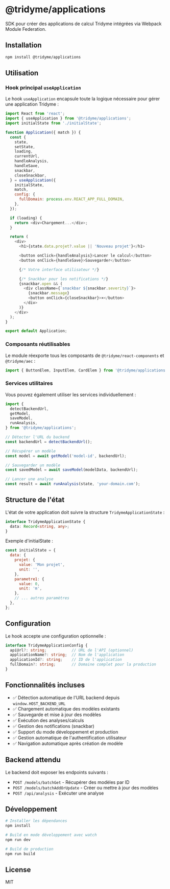 # @tridyme/applications

SDK pour créer des applications de calcul Tridyme intégrées via Webpack Module Federation.

## Installation

```bash
npm install @tridyme/applications
```

## Utilisation

### Hook principal `useApplication`

Le hook `useApplication` encapsule toute la logique nécessaire pour gérer une application Tridyme :

```javascript
import React from 'react';
import { useApplication } from '@tridyme/applications';
import initialState from './initialState';

function Application({ match }) {
  const {
    state,
    setState,
    loading,
    currentUrl,
    handleAnalysis,
    handleSave,
    snackbar,
    closeSnackbar,
  } = useApplication({
    initialState,
    match,
    config: {
      fullDomain: process.env.REACT_APP_FULL_DOMAIN,
    },
  });

  if (loading) {
    return <div>Chargement...</div>;
  }

  return (
    <div>
      <h1>{state.data.projet?.value || 'Nouveau projet'}</h1>

      <button onClick={handleAnalysis}>Lancer le calcul</button>
      <button onClick={handleSave}>Sauvegarder</button>

      {/* Votre interface utilisateur */}

      {/* Snackbar pour les notifications */}
      {snackbar.open && (
        <div className={`snackbar ${snackbar.severity}`}>
          {snackbar.message}
          <button onClick={closeSnackbar}>×</button>
        </div>
      )}
    </div>
  );
}

export default Application;
```

### Composants réutilisables

Le module réexporte tous les composants de `@tridyme/react-components` et `@tridyme/aec` :

```javascript
import { ButtonElem, InputElem, CardElem } from '@tridyme/applications';
```

### Services utilitaires

Vous pouvez également utiliser les services individuellement :

```javascript
import {
  detectBackendUrl,
  getModel,
  saveModel,
  runAnalysis,
} from '@tridyme/applications';

// Détecter l'URL du backend
const backendUrl = detectBackendUrl();

// Récupérer un modèle
const model = await getModel('model-id', backendUrl);

// Sauvegarder un modèle
const savedModel = await saveModel(modelData, backendUrl);

// Lancer une analyse
const result = await runAnalysis(state, 'your-domain.com');
```

## Structure de l'état

L'état de votre application doit suivre la structure `TridymeApplicationState` :

```typescript
interface TridymeApplicationState {
  data: Record<string, any>;
}
```

Exemple d'initialState :

```javascript
const initialState = {
  data: {
    projet: {
      value: 'Mon projet',
      unit: '',
    },
    parametre1: {
      value: 0,
      unit: 'm',
    },
    // ... autres paramètres
  },
};
```

## Configuration

Le hook accepte une configuration optionnelle :

```typescript
interface TridymeApplicationConfig {
  apiUrl?: string;           // URL de l'API (optionnel)
  applicationName?: string;  // Nom de l'application
  applicationId?: string;    // ID de l'application
  fullDomain?: string;       // Domaine complet pour la production
}
```

## Fonctionnalités incluses

- ✅ Détection automatique de l'URL backend depuis `window.HOST_BACKEND_URL`
- ✅ Chargement automatique des modèles existants
- ✅ Sauvegarde et mise à jour des modèles
- ✅ Exécution des analyses/calculs
- ✅ Gestion des notifications (snackbar)
- ✅ Support du mode développement et production
- ✅ Gestion automatique de l'authentification utilisateur
- ✅ Navigation automatique après création de modèle

## Backend attendu

Le backend doit exposer les endpoints suivants :

- `POST /models/batchGet` - Récupérer des modèles par ID
- `POST /models/batchAddOrUpdate` - Créer ou mettre à jour des modèles
- `POST /api/analysis` - Exécuter une analyse

## Développement

```bash
# Installer les dépendances
npm install

# Build en mode développement avec watch
npm run dev

# Build de production
npm run build
```

## License

MIT
